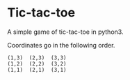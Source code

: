 # Tic-tac-toe
A simple game of tic-tac-toe in python3.

Coordinates go in the following order.

    (1,3)  (2,3)  (3,3)
    (1,2)  (2,2)  (3,2)
    (1,1)  (2,1)  (3,1)
